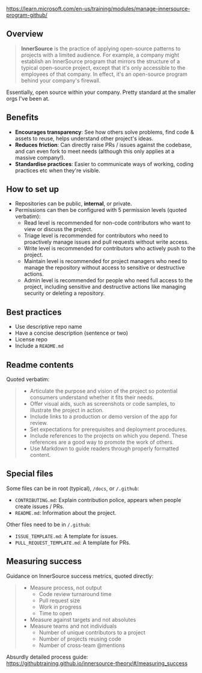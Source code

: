 https://learn.microsoft.com/en-us/training/modules/manage-innersource-program-github/

## Overview

> **InnerSource** is the practice of applying open-source patterns to projects with a limited audience. For example, a company might establish an InnerSource program that mirrors the structure of a typical open-source project, except that it's only accessible to the employees of that company. In effect, it's an open-source program behind your company's firewall.

Essentially, open source within your company. Pretty standard at the smaller orgs I've been at.

## Benefits

- **Encourages transparency**: See how others solve problems, find code & assets to reuse, helps understand other project's ideas.
- **Reduces friction**: Can directly raise PRs / issues against the codebase, and can even fork to meet needs (although this only applies at a massive company!).
- **Standardise practices**: Easier to communicate ways of working, coding practices etc when they're visible.

## How to set up

- Repositories can be public, **internal**, or private.
- Permissions can then be configured with 5 permission levels (quoted verbatim):
  - Read level is recommended for non-code contributors who want to view or discuss the project.
  - Triage level is recommended for contributors who need to proactively manage issues and pull requests without write access.
  - Write level is recommended for contributors who actively push to the project.
  - Maintain level is recommended for project managers who need to manage the repository without access to sensitive or destructive actions.
  - Admin level is recommended for people who need full access to the project, including sensitive and destructive actions like managing security or deleting a repository.

## Best practices

- Use descriptive repo name
- Have a concise description (sentence or two)
- License repo
- Include a `README.md`

## Readme contents

Quoted verbatim:

> - Articulate the purpose and vision of the project so potential consumers understand whether it fits their needs.
> - Offer visual aids, such as screenshots or code samples, to illustrate the project in action.
> - Include links to a production or demo version of the app for review.
> - Set expectations for prerequisites and deployment procedures.
> - Include references to the projects on which you depend. These references are a good way to promote the work of others.
> - Use Markdown to guide readers through properly formatted content.

## Special files

Some files can be in root (typical), `/docs`, or `/.github`:

- `CONTRIBUTING.md`: Explain contribution police, appears when people create issues / PRs.
- `README.md`: Information about the project.

Other files need to be in `/.github`:

- `ISSUE_TEMPLATE.md`: A template for issues.
- `PULL_REQUEST_TEMPLATE.md`: A template for PRs.

## Measuring success

Guidance on InnerSource success metrics, quoted directly:

> - Measure process, not output
>   - Code review turnaround time
>   - Pull request size
>   - Work in progress
>   - Time to open
> - Measure against targets and not absolutes
> - Measure teams and not individuals
>   - Number of unique contributors to a project
>   - Number of projects reusing code
>   - Number of cross-team @mentions

Absurdly detailed process guide: https://githubtraining.github.io/innersource-theory/#/measuring_success
